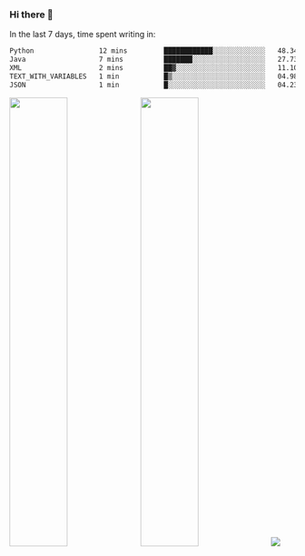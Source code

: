 ### Hi there 👋

In the last 7 days, time spent writing in:

<!--START_SECTION:waka-->

```txt
Python                12 mins         ████████████░░░░░░░░░░░░░   48.34 %
Java                  7 mins          ███████░░░░░░░░░░░░░░░░░░   27.73 %
XML                   2 mins          ██▓░░░░░░░░░░░░░░░░░░░░░░   11.10 %
TEXT_WITH_VARIABLES   1 min           █▒░░░░░░░░░░░░░░░░░░░░░░░   04.98 %
JSON                  1 min           █░░░░░░░░░░░░░░░░░░░░░░░░   04.23 %
```

<!--END_SECTION:waka-->

<img src="https://wakatime.com/share/@jimtje/5d0c92de-08f8-4a72-8f2f-6a9693d1e318.svg" width=45% height=45%> <img src="https://wakatime.com/share/@jimtje/501498ae-bda5-4da7-a89d-b40bcdd5556d.svg" width=45% height=45%>
![](https://hit.yhype.me/github/profile?user_id=43537315)
